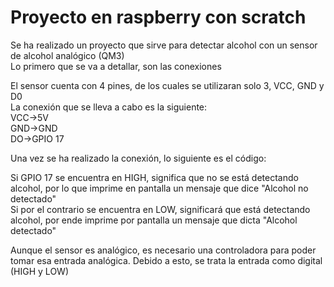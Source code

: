 # Proyecto en raspberry con scratch

Se ha realizado un proyecto que sirve para detectar alcohol con un sensor de alcohol analógico (QM3)  
Lo primero que se va a detallar, son las conexiones  

El sensor cuenta con 4 pines, de los cuales se utilizaran solo 3, VCC, GND y D0  
La conexión que se lleva a cabo es la siguiente:  
VCC->5V  
GND->GND  
DO->GPIO 17  

Una vez se ha realizado la conexión, lo siguiente es el código:  

Si GPIO 17 se encuentra en HIGH, significa que no se está detectando alcohol, por lo que imprime en pantalla un mensaje que dice "Alcohol no detectado"  
Si por el contrario se encuentra en LOW, significará que está detectando alcohol, por ende imprime por pantalla un mensaje que dicta "Alcohol detectado"  

Aunque el sensor es analógico, es necesario una controladora para poder tomar esa entrada analógica. Debido a esto, se trata la entrada como digital (HIGH y LOW)
